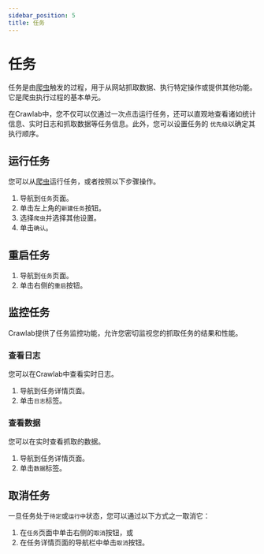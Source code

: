 ```yaml
---
sidebar_position: 5
title: 任务
---
```


# 任务

任务是由[爬虫](../spider/index.md)触发的过程，用于从网站抓取数据、执行特定操作或提供其他功能。它是爬虫执行过程的基本单元。

在Crawlab中，您不仅可以仅通过一次点击运行任务，还可以直观地查看诸如统计信息、实时日志和抓取数据等任务信息。此外，您可以设置任务的
`优先级`以确定其执行顺序。

## 运行任务

您可以从[爬虫](../spider/index.md#运行爬虫)运行任务，或者按照以下步骤操作。

1. 导航到`任务`页面。
2. 单击左上角的`新建任务`按钮。
3. 选择`爬虫`并选择其他设置。
4. 单击`确认`。

## 重启任务

1. 导航到`任务`页面。
2. 单击右侧的`重启`按钮。

## 监控任务

Crawlab提供了任务监控功能，允许您密切监视您的抓取任务的结果和性能。

### 查看日志

您可以在Crawlab中查看实时日志。

1. 导航到任务详情页面。
2. 单击`日志`标签。

### 查看数据

您可以在实时查看抓取的数据。

1. 导航到任务详情页面。
2. 单击`数据`标签。

## 取消任务

一旦任务处于`待定`或`运行中`状态，您可以通过以下方式之一取消它：

1. 在`任务`页面中单击右侧的`取消`按钮，或
2. 在任务详情页面的导航栏中单击`取消`按钮。